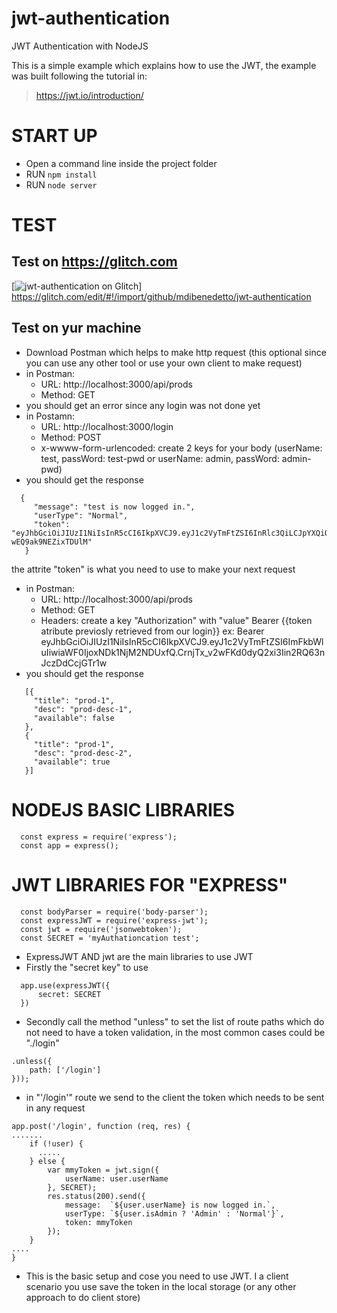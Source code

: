 # jwt-authentication
JWT Authentication with NodeJS

This is a simple example which explains how to use the JWT, the example was  built  following the tutorial in:
> https://jwt.io/introduction/

# START UP
- Open a command line inside the project folder
- RUN `npm install`
- RUN `node server` 

# TEST

## Test on https://glitch.com
[![jwt-authentication on Glitch](https://cdn.glitch.com/2703baf2-b643-4da7-ab91-7ee2a2d00b5b%2Fremix-button.svg)]
https://glitch.com/edit/#!/import/github/mdibenedetto/jwt-authentication


## Test on yur machine

- Download Postman which helps to make http request (this optional since you can use any other tool or  use your own client to make request)
- in Postman:
  - URL: http://localhost:3000/api/prods
   - Method: GET
- you should get an error since any login was not  done yet
- in Postamn:
  - URL: http://localhost:3000/login
  - Method: POST
  - x-wwww-form-urlencoded: create 2 keys for your body (userName: test,  passWord: test-pwd or userName: admin, passWord: admin-pwd)
- you should get the response 
 ``` 
   {
      "message": "test is now logged in.",
      "userType": "Normal",
      "token": "eyJhbGciOiJIUzI1NiIsInR5cCI6IkpXVCJ9.eyJ1c2VyTmFtZSI6InRlc3QiLCJpYXQiOjE0OTU2MzgxNDh9.jul0qpw2PIHEkK6VPLQeCcmHW-wEQ9ak9NEZixTDUlM"
    }
```
  the attrite "token" is what you need to use to make your next request
 - in Postman:
    - URL: http://localhost:3000/api/prods
    - Method: GET
    - Headers: create a key "Authorization" with "value" Bearer {{token atribute previosly retrieved from our login}}
      ex:
      Bearer eyJhbGciOiJIUzI1NiIsInR5cCI6IkpXVCJ9.eyJ1c2VyTmFtZSI6ImFkbWluIiwiaWF0IjoxNDk1NjM2NDUxfQ.CrnjTx_v2wFKd0dyQ2xi3Iin2RQ63nJczDdCcjGTr1w 
  - you should get the response
 ```
    [{
      "title": "prod-1",
      "desc": "prod-desc-1",
      "available": false
    },
    {
      "title": "prod-1",
      "desc": "prod-desc-2",
      "available": true
    }] 
 ```
 
# NODEJS BASIC LIBRARIES
```
  const express = require('express');
  const app = express();
 ``` 
# JWT LIBRARIES FOR "EXPRESS"
```
  const bodyParser = require('body-parser');
  const expressJWT = require('express-jwt');
  const jwt = require('jsonwebtoken');
  const SECRET = 'myAuthationcation test';
```
- ExpressJWT AND jwt are the main libraries to use JWT
- Firstly the "secret key" to use 
```
  app.use(expressJWT({
      secret: SECRET
  })
```
- Secondly call the method "unless" to set the list of route paths which do not need to have a token validation, 
  in the most common cases could be "./login"
```
.unless({
    path: ['/login']
}));
```
- in "'/login'" route we send to the client the token which needs to be sent in any request
```
app.post('/login', function (req, res) {
.......
    if (!user) {
      .....
    } else {
        var mmyToken = jwt.sign({
            userName: user.userName
        }, SECRET);
        res.status(200).send({
            message:  `${user.userName} is now logged in.`,
            userType: `${user.isAdmin ? 'Admin' : 'Normal'}`,
            token: mmyToken
        });
    }
....
}
```
- This is the basic setup and cose you need to use JWT. I a client scenario you use save the token in the local storage (or any other approach to do client store)
     
